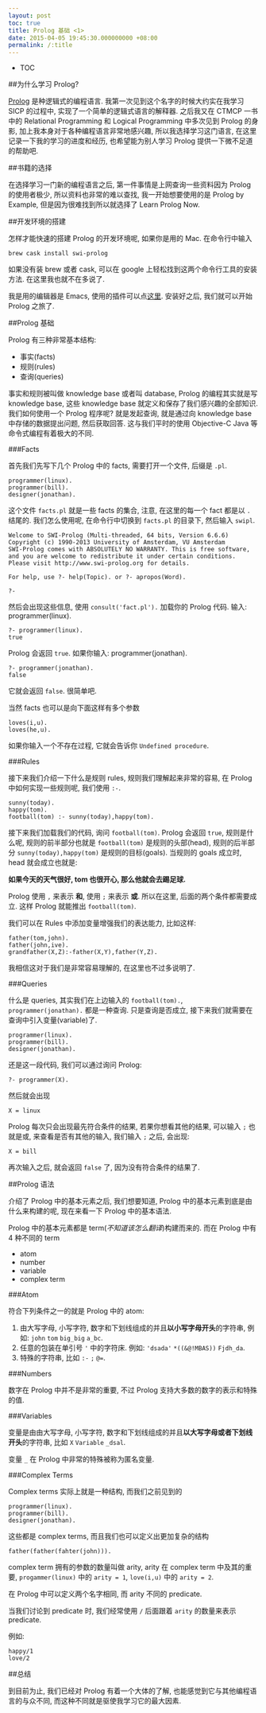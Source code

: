 ```yaml
---
layout: post
toc: true
title: Prolog 基础 <1>
date: 2015-04-05 19:45:30.000000000 +08:00
permalink: /:title
---
```


+ TOC




##为什么学习 Prolog?

[Prolog](http://zh.wikipedia.org/zh/Prolog) 是种逻辑式的编程语言. 我第一次见到这个名字的时候大约实在我学习 SICP 的过程中, 实现了一个简单的逻辑式语言的解释器. 之后我又在 CTMCP 一书中的 Relational Programming 和 Logical Programming 中多次见到 Prolog 的身影, 加上我本身对于各种编程语言非常地感兴趣, 所以我选择学习这门语言, 在这里记录一下我的学习的进度和经历, 也希望能为别人学习 Prolog 提供一下微不足道的帮助吧.

##书籍的选择

在选择学习一门新的编程语言之后, 第一件事情是上网查询一些资料因为 Prolog 的使用者极少, 所以资料也非常的难以查找, 我一开始想要使用的是 Prolog by Example, 但是因为很难找到所以就选择了 Learn Prolog Now.

##开发环境的搭建

怎样才能快速的搭建 Prolog 的开发环境呢, 如果你是用的 Mac. 在命令行中输入

~~~
brew cask install swi-prolog
~~~

如果没有装 brew 或者 cask, 可以在 google 上轻松找到这两个命令行工具的安装方法. 在这里我也就不在多说了.

我是用的编辑器是 Emacs, 使用的插件可以点[这里](http://bruda.ca/emacs/prolog_mode_for_emacs). 安装好之后, 我们就可以开始 Prolog 之旅了.

##Prolog 基础

Prolog 有三种非常基本结构:

* 事实(facts)
* 规则(rules)
* 查询(queries)

事实和规则被叫做 knowledge base 或者叫 database, Prolog 的编程其实就是写 knowledge base, 这些 knowledge base 就定义和保存了我们感兴趣的全部知识. 我们如何使用一个 Prolog 程序呢? 就是发起查询, 就是通过向 knowledge base 中存储的数据提出问题, 然后获取回答. 这与我们平时的使用 Objective-C Java 等命令式编程有着极大的不同.

###Facts

首先我们先写下几个 Prolog 中的 facts, 需要打开一个文件, 后缀是 `.pl`.

~~~
programmer(linux).
programmer(bill).
designer(jonathan).
~~~

这个文件 `facts.pl` 就是一些 facts 的集合, 注意, 在这里的每一个 fact 都是以 `.` 结尾的. 我们怎么使用呢, 在命令行中切换到 `facts.pl` 的目录下, 然后输入 `swipl`.

~~~
Welcome to SWI-Prolog (Multi-threaded, 64 bits, Version 6.6.6)
Copyright (c) 1990-2013 University of Amsterdam, VU Amsterdam
SWI-Prolog comes with ABSOLUTELY NO WARRANTY. This is free software,
and you are welcome to redistribute it under certain conditions.
Please visit http://www.swi-prolog.org for details.

For help, use ?- help(Topic). or ?- apropos(Word).

?-
~~~

然后会出现这些信息, 使用 `consult('fact.pl').` 加载你的 Prolog 代码. 输入: programmer(linux).

~~~
?- programmer(linux).
true
~~~

Prolog 会返回 `true`. 如果你输入: programmer(jonathan).

~~~
?- programmer(jonathan).
false
~~~

它就会返回 `false`. 很简单吧.

当然 facts 也可以是向下面这样有多个参数

~~~
loves(i,u).
loves(he,u).
~~~

如果你输入一个不存在过程, 它就会告诉你 `Undefined procedure`.

###Rules

接下来我们介绍一下什么是规则 rules, 规则我们理解起来非常的容易, 在 Prolog 中如何实现一些规则呢, 我们使用 `:-`.

~~~
sunny(today).
happy(tom).
football(tom) :- sunny(today),happy(tom).
~~~

接下来我们加载我们的代码, 询问 `football(tom)`. Prolog 会返回 `true`, 规则是什么呢, 规则的前半部分也就是 `football(tom)` 是规则的头部(head), 规则的后半部分 `sunny(today),happy(tom)` 是规则的目标(goals). 当规则的 goals 成立时, head 就会成立也就是:

**如果今天的天气很好, tom 也很开心, 那么他就会去踢足球.**

Prolog 使用 `,` 来表示 **和**, 使用 `;` 来表示 **或**. 所以在这里, 后面的两个条件都需要成立. 这样 Prolog 就能推出 `football(tom)`.

我们可以在 Rules 中添加变量增强我们的表达能力, 比如这样:

~~~
father(tom,john).
father(john,ive).
grandfather(X,Z):-father(X,Y),father(Y,Z).
~~~

我相信这对于我们是非常容易理解的, 在这里也不过多说明了.

###Queries

什么是 queries, 其实我们在上边输入的 `football(tom).`, `programmer(jonathan).` 都是一种查询. 只是查询是否成立, 接下来我们就需要在查询中引入变量(variable)了.

~~~
programmer(linux).
programmer(bill).
designer(jonathan).
~~~

还是这一段代码, 我们可以通过询问 Prolog:

~~~
?- programmer(X).
~~~

然后就会出现

~~~
X = linux
~~~

Prolog 每次只会出现最先符合条件的结果, 若果你想看其他的结果, 可以输入 `;` 也就是或, 来查看是否有其他的输入, 我们输入 `;` 之后, 会出现:


~~~
X = bill
~~~


再次输入之后, 就会返回 `false` 了, 因为没有符合条件的结果了.

##Prolog 语法

介绍了 Prolog 中的基本元素之后, 我们想要知道, Prolog 中的基本元素到底是由什么来构建的呢, 现在来看一下 Prolog 中的基本语法.

Prolog 中的基本元素都是 term(*不知道该怎么翻译*)构建而来的. 而在 Prolog 中有 4 种不同的 term

* atom
* number
* variable
* complex term

###Atom

符合下列条件之一的就是 Prolog 中的 atom:

1. 由大写字母, 小写字符, 数字和下划线组成的并且**以小写字母开头**的字符串, 例如: `john` `tom` `big_big` `a_bc`.
2. 任意的包装在单引号 `'` 中的字符床. 例如: `'dsada'` `*((&@!MBAS))` `Fjdh_da`.
3. 特殊的字符串, 比如 `:-` `;` `@=`.

###Numbers

数字在 Prolog 中并不是非常的重要, 不过 Prolog 支持大多数的数字的表示和特殊的值.

###Variables

变量是由由大写字母, 小写字符, 数字和下划线组成的并且**以大写字母或者下划线开头**的字符串, 比如 `X` `Variable` `_dsal`. 

变量 `_` 在 Prolog 中非常的特殊被称为匿名变量.

###Complex Terms

Complex terms 实际上就是一种结构, 而我们之前见到的

~~~
programmer(linux).
programmer(bill).
designer(jonathan).
~~~

这些都是 complex terms, 而且我们也可以定义出更加复杂的结构

~~~
father(father(fahter(john))).
~~~

complex term 拥有的参数的数量叫做 arity, arity 在 complex term 中及其的重要, `progammer(linux)` 中的 `arity = 1`, `love(i,u)` 中的 `arity = 2`.

在 Prolog 中可以定义两个名字相同, 而 arity 不同的 predicate.

当我们讨论到 predicate 时, 我们经常使用 `/` 后面跟着 `arity` 的数量来表示 predicate.

例如:

~~~
happy/1
love/2
~~~

##总结

到目前为止, 我们已经对 Prolog 有着一个大体的了解, 也能感觉到它与其他编程语言的与众不同, 而这种不同就是驱使我学习它的最大因素.
